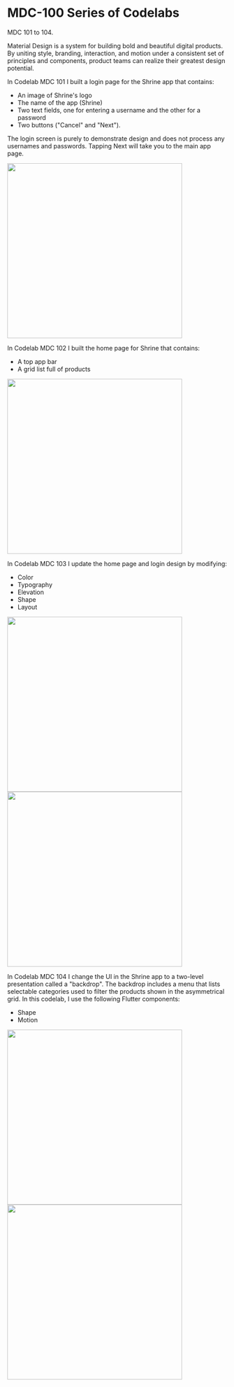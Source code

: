 # MDC-100 Series of Codelabs
MDC 101 to 104.

Material Design is a system for building bold and beautiful digital products. By uniting style, branding, interaction, and motion under a consistent set of principles and components, product teams can realize their greatest design potential.

In Codelab MDC 101 I built a login page for the Shrine app that contains:

- An image of Shrine's logo
- The name of the app (Shrine)
- Two text fields, one for entering a username and the other for a password
- Two buttons ("Cancel" and "Next").

The login screen is purely to demonstrate design and does not process any usernames and passwords. Tapping Next will take you to the main app page.

<img src="https://github.com/c0ff33-b34n/MDC-101-104-Flutter/blob/master/codelab101.jpg" width="400">

In Codelab MDC 102 I built the home page for Shrine that contains:

- A top app bar
- A grid list full of products

<img src="https://github.com/c0ff33-b34n/MDC-101-104-Flutter/blob/master/codelab102.jpg" width="400">

In Codelab MDC 103 I update the home page and login design by modifying:

- Color
- Typography
- Elevation
- Shape
- Layout

<img src="https://github.com/c0ff33-b34n/MDC-101-104-Flutter/blob/master/codelab103a.jpg" width="400">
<img src="https://github.com/c0ff33-b34n/MDC-101-104-Flutter/blob/master/codelab103b.jpg" width="400">

In Codelab MDC 104 I change the UI in the Shrine app to a two-level presentation called a "backdrop". The backdrop includes a menu that lists selectable categories used to filter the products shown in the asymmetrical grid. In this codelab, I use the following Flutter components:

- Shape
- Motion

<img src="https://github.com/c0ff33-b34n/MDC-101-104-Flutter/blob/master/codelab104a.jpg" width="400">
<img src="https://github.com/c0ff33-b34n/MDC-101-104-Flutter/blob/master/codelab104b.jpg" width="400">
